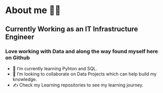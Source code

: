 # About me :man_technologist:
## Currently Working as an IT Infrastructure Engineer
### Love working with Data and along the way found myself here on Github


- 🌱 I’m currently learning Pyhton and SQL.
-  👯 I’m looking to collaborate on Data Projects which can help build my knowledge.
-  :writing_hand: Check my Learning repositories to see my learning journey.
